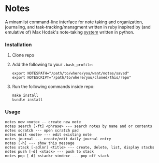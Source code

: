 # Notes

A minamlist command-line interface for note taking and organization, journaling, and task-tracking/managment written in ruby inspired by (and emulative of) Max Hodak's note-taking [system](https://github.com/maxhodak/notes) written in python. 

### Installation
1. Clone repo
2. Add the following to your `.bash_profile`: 

    ```
    export NOTESPATH="/path/to/where/you/want/notes/saved"
    export NOTESCRIPT="/path/to/where/you/cloned/this/repo"
    ```
    
3. Run the following commands inside repo:

    ```
    make install
    bundle install
    ```
    
### Usage

```
notes new <note> -- create new note
notes search [-ft] <phrase> --- search notes by name and or contents
notes scratch --- open scratch pad
notes edit <note> --- edit existing note
notes journal --- create/edit daily journal entry
notes [-h] --- show this message
notes stack [-adlnr] <title> --- create, delete, list, display stacks
notes push [-d] <stack> --- push to stack
notes pop [-d] <stack> <index> --- pop off stack
```
    
   
